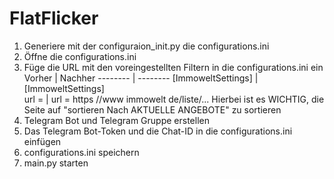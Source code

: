 # FlatFlicker

1. Generiere mit der configuraion_init.py die configurations.ini
2. Öffne die configurations.ini
3. Füge die URL mit den voreingestellten Filtern in die configurations.ini ein
Vorher | Nachher 
-------- | -------- 
[ImmoweltSettings]   | [ImmoweltSettings]   
url = <url path>   | url = https //www immowelt de/liste/...
Hierbei ist es WICHTIG, die Seite auf "sortieren Nach AKTUELLE ANGEBOTE" zu sortieren
4. Telegram Bot und Telegram Gruppe erstellen
5. Das Telegram Bot-Token und die Chat-ID in die configurations.ini einfügen
6. configurations.ini speichern
7. main.py starten
      
